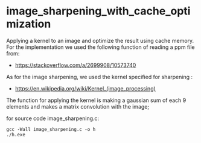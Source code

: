 # image_sharpening_with_cache_optimization

Applying a kernel to an image and optimize the result using cache memory.
For the implementation we used the following function of reading a ppm file from:
* https://stackoverflow.com/a/2699908/10573740

As for the image sharpening, we used the kernel specified for sharpening :
* https://en.wikipedia.org/wiki/Kernel_(image_processing)

The function for applying the kernel is making a gaussian sum of each 9 elements and makes a matrix convolution with the image;

for source code image_sharpening.c: 
```
gcc -Wall image_sharpening.c -o h
./h.exe
```
